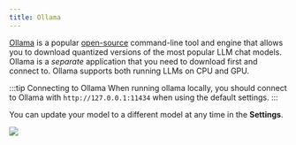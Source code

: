 ```yaml
---
title: Ollama
---
```


[Ollama](https://ollama.com) is a popular [open-source](https://github.com/ollama/ollama) command-line tool and engine that allows you to download quantized versions of the most popular LLM chat models. Ollama is a _separate_ application that you need to download first and connect to. Ollama supports both running LLMs on CPU and GPU.

:::tip Connecting to Ollama
When running ollama locally, you should connect to Ollama with `http://127.0.0.1:11434` when using the default settings.
:::

You can update your model to a different model at any time in the **Settings**.

<img src="/img/llm-ollama.png" />

